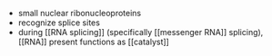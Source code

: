 - small nuclear ribonucleoproteins
- recognize splice sites
- during [[RNA splicing]] (specifically [[messenger RNA]] splicing), [[RNA]] present functions as [[catalyst]]